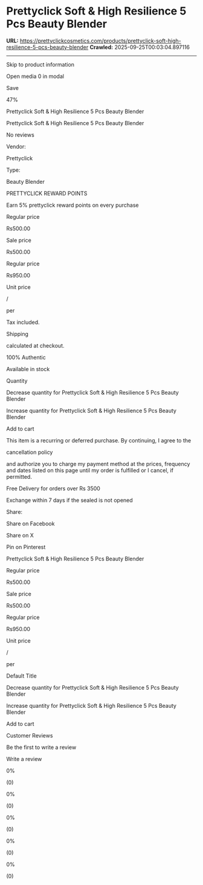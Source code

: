# Prettyclick Soft & High Resilience 5 Pcs Beauty Blender

**URL:** https://prettyclickcosmetics.com/products/prettyclick-soft-high-resilience-5-pcs-beauty-blender
**Crawled:** 2025-09-25T00:03:04.897116

---

Skip to product information

Open media 0 in modal

Save

47%

Prettyclick Soft & High Resilience 5 Pcs Beauty Blender

Prettyclick Soft & High Resilience 5 Pcs Beauty Blender

No reviews

Vendor:

Prettyclick

Type:

Beauty Blender

PRETTYCLICK REWARD POINTS

Earn 5% prettyclick reward points on every purchase

Regular price

Rs500.00

Sale price

Rs500.00

Regular price

Rs950.00

Unit price

/

per

Tax included.

Shipping

calculated at checkout.

100% Authentic

Available in stock

Quantity

Decrease quantity for Prettyclick Soft &amp; High Resilience 5 Pcs Beauty Blender

Increase quantity for Prettyclick Soft &amp; High Resilience 5 Pcs Beauty Blender

Add to cart

This item is a recurring or deferred purchase. By continuing, I agree to the

cancellation policy

and authorize you to charge my payment method at the prices, frequency and dates listed on this page until my order is fulfilled or I cancel, if permitted.

Free Delivery for orders over Rs 3500

Exchange within 7 days if the sealed is not opened

Share:

Share on Facebook

Share on X

Pin on Pinterest

Prettyclick Soft & High Resilience 5 Pcs Beauty Blender

Regular price

Rs500.00

Sale price

Rs500.00

Regular price

Rs950.00

Unit price

/

per

Default Title

Decrease quantity for Prettyclick Soft &amp; High Resilience 5 Pcs Beauty Blender

Increase quantity for Prettyclick Soft &amp; High Resilience 5 Pcs Beauty Blender

Add to cart

Customer Reviews

Be the first to write a review

Write a review

0%

(0)

0%

(0)

0%

(0)

0%

(0)

0%

(0)